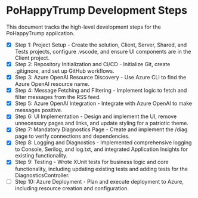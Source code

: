 # PoHappyTrump Development Steps

This document tracks the high-level development steps for the PoHappyTrump application.

- [x] Step 1: Project Setup - Create the solution, Client, Server, Shared, and Tests projects, configure .vscode, and ensure UI components are in the Client project.
- [x] Step 2: Repository Initialization and CI/CD - Initialize Git, create .gitignore, and set up GitHub workflows.
- [x] Step 3: Azure OpenAI Resource Discovery - Use Azure CLI to find the Azure OpenAI resource name.
- [x] Step 4: Message Fetching and Filtering - Implement logic to fetch and filter messages from the RSS feed.
- [x] Step 5: Azure OpenAI Integration - Integrate with Azure OpenAI to make messages positive.
- [x] Step 6: UI Implementation - Design and implement the UI, remove unnecessary pages and links, and update styling for a patriotic theme.
- [x] Step 7: Mandatory Diagnostics Page - Create and implement the /diag page to verify connections and dependencies.
- [x] Step 8: Logging and Diagnostics - Implemented comprehensive logging to Console, Serilog, and log.txt, and integrated Application Insights for existing functionality.
- [x] Step 9: Testing - Wrote XUnit tests for business logic and core functionality, including updating existing tests and adding tests for the DiagnosticsController.
- [ ] Step 10: Azure Deployment - Plan and execute deployment to Azure, including resource creation and configuration.
